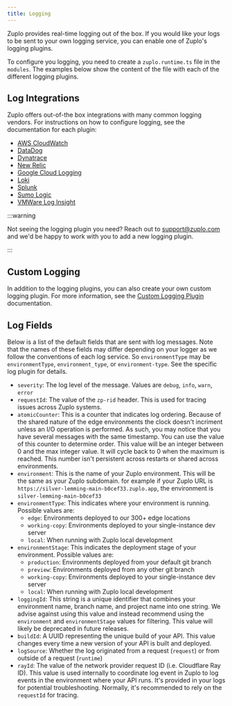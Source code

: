```yaml
---
title: Logging
---
```


Zuplo provides real-time logging out of the box. If you would like your logs to
be sent to your own logging service, you can enable one of Zuplo's logging
plugins.

To configure you logging, you need to create a `zuplo.runtime.ts` file in the
`modules`. The examples below show the content of the file with each of the
different logging plugins.

## Log Integrations

Zuplo offers out-of-the box integrations with many common logging vendors. For
instructions on how to configure logging, see the documentation for each plugin:

- [AWS CloudWatch](./log-plugin-aws-cloudwatch.md)
- [DataDog](./log-plugin-datadog.md)
- [Dynatrace](./log-plugin-dynatrace.md)
- [New Relic](./log-plugin-new-relic.md)
- [Google Cloud Logging](./log-plugin-gcp.md)
- [Loki](./log-plugin-loki.md)
- [Splunk](./log-plugin-splunk.md)
- [Sumo Logic](./log-plugin-sumo.md)
- [VMWare Log Insight](./log-plugin-vmware-log-insight.md)

:::warning

Not seeing the logging plugin you need? Reach out to
[support@zuplo.com](mailto:support@zuplo.com) and we'd be happy to work with you
to add a new logging plugin.

:::

## Custom Logging

In addition to the logging plugins, you can also create your own custom logging
plugin. For more information, see the
[Custom Logging Plugin](./custom-logging-example.md) documentation.

## Log Fields

Below is a list of the default fields that are sent with log messages. Note that
the names of these fields may differ depending on your logger as we follow the
conventions of each log service. So `environmentType` may be `environmentType`,
`environment_type`, or `environment-type`. See the specific log plugin for
details.

- `severity`: The log level of the message. Values are `debug`, `info`, `warn`,
  `error`
- `requestId`: The value of the `zp-rid` header. This is used for tracing issues
  across Zuplo systems.
- `atomicCounter`: This is a counter that indicates log ordering. Because of the
  shared nature of the edge environments the clock doesn't incriment unless an
  I/O operation is performed. As such, you may notice that you have several
  messages with the same timestamp. You can use the value of this counter to
  determine order. This value will be an integer between 0 and the max integer
  value. It will cycle back to 0 when the maximum is reached. This number isn't
  persistent across restarts or shared across environments.
- `environment`: This is the name of your Zuplo environment. This will be the
  same as your Zuplo subdomain. for example if your Zuplo URL is
  `https://silver-lemming-main-b0cef33.zuplo.app`, the environment is
  `silver-lemming-main-b0cef33`
- `environmentType`: This indicates where your environment is running. Possible
  values are:
  - `edge`: Environments deployed to our 300+ edge locations
  - `working-copy`: Environments deployed to your single-instance dev server
  - `local`: When running with Zuplo local development
- `environmentStage`: This indicates the deployment stage of your environment.
  Possible values are:
  - `production`: Environments deployed from your default git branch
  - `preview`: Environments deployed from any other git branch
  - `working-copy`: Environments deployed to your single-instance dev server
  - `local`: When running with Zuplo local development
- `loggingId`: This string is a unique identifier that combines your environment
  name, branch name, and project name into one string. We advise against using
  this value and instead recommend using the `environment` and
  `environmentStage` values for filtering. This value will likely be deprecated
  in future releases.
- `buildId`: A UUID representing the unique build of your API. This value
  changes every time a new version of your API is built and deployed.
- `logSource`: Whether the log originated from a request (`request`) or from
  outside of a request (`runtime`)
- `rayId`: The value of the network provider request ID (i.e. Cloudflare Ray
  ID). This value is used internally to coordinate log event in Zuplo to log
  events in the environment where your API runs. It's provided in your logs for
  potential troubleshooting. Normally, it's recommended to rely on the
  `requestId` for tracing.

